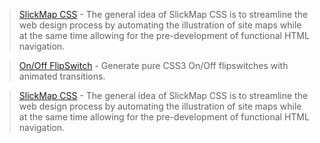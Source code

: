 > [SlickMap CSS](http://astuteo.com/slickmap/) - The general idea of SlickMap CSS is to streamline the web design process by automating the illustration of site maps while at the same time allowing for the pre-development of functional HTML navigation.

> [On/Off FlipSwitch](http://proto.io/freebies/onoff/) - Generate pure CSS3 On/Off flipswitches with animated transitions.

> [SlickMap CSS](http://astuteo.com/slickmap/) - The general idea of SlickMap CSS is to streamline the web design process by automating the illustration of site maps while at the same time allowing for the pre-development of functional HTML navigation.
